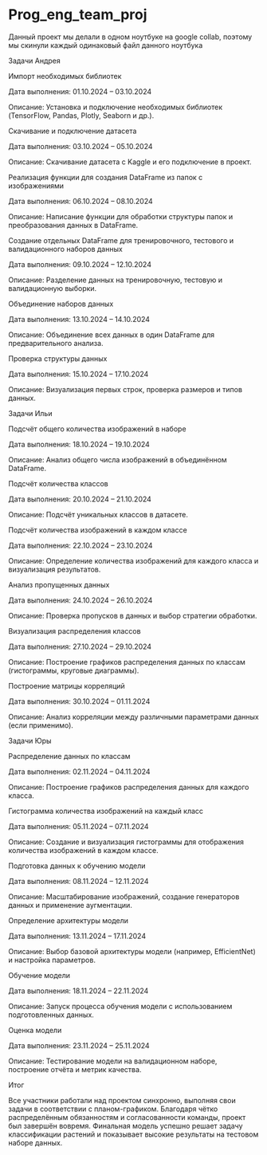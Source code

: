 # Prog_eng_team_proj
Данный проект мы делали в одном ноутбуке на google collab, поэтому мы скинули каждый одинаковый файл данного ноутбука 

Задачи Андрея

Импорт необходимых библиотек

Дата выполнения: 01.10.2024 – 03.10.2024

Описание: Установка и подключение необходимых библиотек (TensorFlow, Pandas, Plotly, Seaborn и др.).

Скачивание и подключение датасета

Дата выполнения: 03.10.2024 – 05.10.2024

Описание: Скачивание датасета с Kaggle и его подключение в проект.

Реализация функции для создания DataFrame из папок с изображениями

Дата выполнения: 06.10.2024 – 08.10.2024

Описание: Написание функции для обработки структуры папок и преобразования данных в DataFrame.

Создание отдельных DataFrame для тренировочного, тестового и валидационного наборов данных

Дата выполнения: 09.10.2024 – 12.10.2024

Описание: Разделение данных на тренировочную, тестовую и валидационную выборки.

Объединение наборов данных

Дата выполнения: 13.10.2024 – 14.10.2024

Описание: Объединение всех данных в один DataFrame для предварительного анализа.

Проверка структуры данных

Дата выполнения: 15.10.2024 – 17.10.2024

Описание: Визуализация первых строк, проверка размеров и типов данных.

Задачи Ильи

Подсчёт общего количества изображений в наборе

Дата выполнения: 18.10.2024 – 19.10.2024

Описание: Анализ общего числа изображений в объединённом DataFrame.

Подсчёт количества классов

Дата выполнения: 20.10.2024 – 21.10.2024

Описание: Подсчёт уникальных классов в датасете.

Подсчёт количества изображений в каждом классе

Дата выполнения: 22.10.2024 – 23.10.2024

Описание: Определение количества изображений для каждого класса и визуализация результатов.

Анализ пропущенных данных

Дата выполнения: 24.10.2024 – 26.10.2024

Описание: Проверка пропусков в данных и выбор стратегии обработки.

Визуализация распределения классов

Дата выполнения: 27.10.2024 – 29.10.2024

Описание: Построение графиков распределения данных по классам (гистограммы, круговые диаграммы).

Построение матрицы корреляций

Дата выполнения: 30.10.2024 – 01.11.2024

Описание: Анализ корреляции между различными параметрами данных (если применимо).

Задачи Юры

Распределение данных по классам

Дата выполнения: 02.11.2024 – 04.11.2024

Описание: Построение графиков распределения данных для каждого класса.

Гистограмма количества изображений на каждый класс

Дата выполнения: 05.11.2024 – 07.11.2024

Описание: Создание и визуализация гистограммы для отображения количества изображений в каждом классе.

Подготовка данных к обучению модели

Дата выполнения: 08.11.2024 – 12.11.2024

Описание: Масштабирование изображений, создание генераторов данных и применение аугментации.

Определение архитектуры модели

Дата выполнения: 13.11.2024 – 17.11.2024

Описание: Выбор базовой архитектуры модели (например, EfficientNet) и настройка параметров.

Обучение модели

Дата выполнения: 18.11.2024 – 22.11.2024

Описание: Запуск процесса обучения модели с использованием подготовленных данных.

Оценка модели

Дата выполнения: 23.11.2024 – 25.11.2024

Описание: Тестирование модели на валидационном наборе, построение отчёта и метрик качества.

Итог

Все участники работали над проектом синхронно, выполняя свои задачи в соответствии с планом-графиком. Благодаря чётко распределённым обязанностям и согласованности команды, проект был завершён вовремя. Финальная модель успешно решает задачу классификации растений и показывает высокие результаты на тестовом наборе данных.

